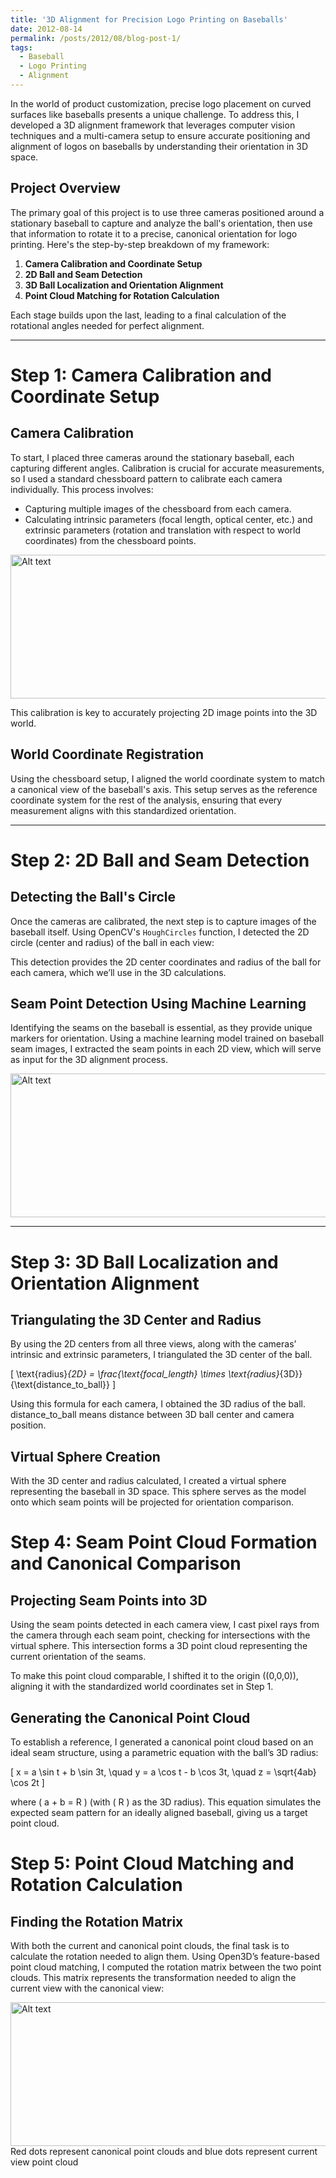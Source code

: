 ```yaml
---
title: '3D Alignment for Precision Logo Printing on Baseballs'
date: 2012-08-14
permalink: /posts/2012/08/blog-post-1/
tags:
  - Baseball
  - Logo Printing
  - Alignment
---
```


In the world of product customization, precise logo placement on curved surfaces like baseballs presents a unique challenge. To address this, I developed a 3D alignment framework that leverages computer vision techniques and a multi-camera setup to ensure accurate positioning and alignment of logos on baseballs by understanding their orientation in 3D space.

## Project Overview
The primary goal of this project is to use three cameras positioned around a stationary baseball to capture and analyze the ball's orientation, then use that information to rotate it to a precise, canonical orientation for logo printing. Here's the step-by-step breakdown of my framework:

1. **Camera Calibration and Coordinate Setup**
2. **2D Ball and Seam Detection**
3. **3D Ball Localization and Orientation Alignment**
4. **Point Cloud Matching for Rotation Calculation**

Each stage builds upon the last, leading to a final calculation of the rotational angles needed for perfect alignment.

---

# Step 1: Camera Calibration and Coordinate Setup

## Camera Calibration
To start, I placed three cameras around the stationary baseball, each capturing different angles. Calibration is crucial for accurate measurements, so I used a standard chessboard pattern to calibrate each camera individually. This process involves:
- Capturing multiple images of the chessboard from each camera.
- Calculating intrinsic parameters (focal length, optical center, etc.) and extrinsic parameters (rotation and translation with respect to world coordinates) from the chessboard points.

<img src="../../../../images/calibration.gif" alt="Alt text" width="690" height="230">

This calibration is key to accurately projecting 2D image points into the 3D world.

## World Coordinate Registration
Using the chessboard setup, I aligned the world coordinate system to match a canonical view of the baseball's axis. This setup serves as the reference coordinate system for the rest of the analysis, ensuring that every measurement aligns with this standardized orientation.


---

# Step 2: 2D Ball and Seam Detection

## Detecting the Ball's Circle
Once the cameras are calibrated, the next step is to capture images of the baseball itself. Using OpenCV's `HoughCircles` function, I detected the 2D circle (center and radius) of the ball in each view:
<!-- ```python
circles = cv2.HoughCircles(gray_image, cv2.HOUGH_GRADIENT, dp=1.2, minDist=50, param1=50, param2=30, minRadius=20, maxRadius=30) -->

This detection provides the 2D center coordinates and radius of the ball for each camera, which we’ll use in the 3D calculations.


## Seam Point Detection Using Machine Learning

Identifying the seams on the baseball is essential, as they provide unique markers for orientation. Using a machine learning model trained on baseball seam images, I extracted the seam points in each 2D view, which will serve as input for the 3D alignment process.

<img src="../../../../images/circle_seam.png" alt="Alt text" width="690" height="230">

---

# Step 3: 3D Ball Localization and Orientation Alignment

## Triangulating the 3D Center and Radius
By using the 2D centers from all three views, along with the cameras’ intrinsic and extrinsic parameters, I triangulated the 3D center of the ball. 

\[
\text{radius}_{2D} = \frac{\text{focal\_length} \times \text{radius}_{3D}}{\text{distance\_to\_ball}}
\]

Using this formula for each camera, I obtained the 3D radius of the ball. distance_to_ball means distance between 3D ball center and camera position.

## Virtual Sphere Creation
With the 3D center and radius calculated, I created a virtual sphere representing the baseball in 3D space. This sphere serves as the model onto which seam points will be projected for orientation comparison.


# Step 4: Seam Point Cloud Formation and Canonical Comparison

## Projecting Seam Points into 3D
Using the seam points detected in each camera view, I cast pixel rays from the camera through each seam point, checking for intersections with the virtual sphere. This intersection forms a 3D point cloud representing the current orientation of the seams.

To make this point cloud comparable, I shifted it to the origin \((0,0,0)\), aligning it with the standardized world coordinates set in Step 1.

## Generating the Canonical Point Cloud
To establish a reference, I generated a canonical point cloud based on an ideal seam structure, using a parametric equation with the ball’s 3D radius:

\[
x = a \sin t + b \sin 3t, \quad y = a \cos t - b \cos 3t, \quad z = \sqrt{4ab} \cos 2t
\]

where \( a + b = R \) (with \( R \) as the 3D radius). This equation simulates the expected seam pattern for an ideally aligned baseball, giving us a target point cloud.


# Step 5: Point Cloud Matching and Rotation Calculation

## Finding the Rotation Matrix
With both the current and canonical point clouds, the final task is to calculate the rotation needed to align them. Using Open3D’s feature-based point cloud matching, I computed the rotation matrix between the two point clouds. This matrix represents the transformation needed to align the current view with the canonical view:


<img src="../../../../images/3D_alignment.png" alt="Alt text" width="690" height="230">
Red dots represent canonical point clouds and blue dots represent current view point cloud


<!-- ```python
import open3d as o3d
# Example code for aligning two point clouds
pcd1 = o3d.io.read_point_cloud("current_view.pcd")
pcd2 = o3d.io.read_point_cloud("canonical_view.pcd")
transformation_matrix = o3d.pipelines.registration.registration_icp(
    pcd1, pcd2, threshold=1.0).transformation -->
